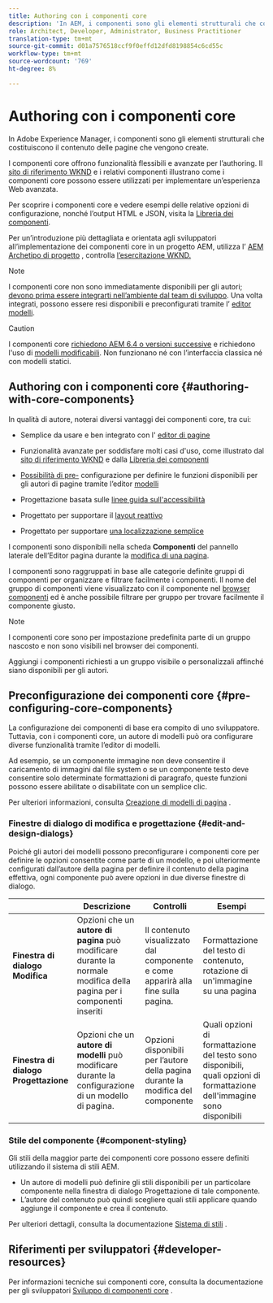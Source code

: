 ```yaml
---
title: Authoring con i componenti core
description: 'In AEM, i componenti sono gli elementi strutturali che costituiscono il contenuto delle pagine che vengono create: i componenti core offrono funzionalità flessibili e avanzate per l’authoring.'
role: Architect, Developer, Administrator, Business Practitioner
translation-type: tm+mt
source-git-commit: d01a7576518ccf9f0effd12dfd8198854c6cd55c
workflow-type: tm+mt
source-wordcount: '769'
ht-degree: 8%

---
```



# Authoring con i componenti core

In Adobe Experience Manager, i componenti sono gli elementi strutturali che costituiscono il contenuto delle pagine che vengono create.

I componenti core offrono funzionalità flessibili e avanzate per l’authoring. Il [sito di riferimento WKND](https://wknd.site) e i relativi componenti illustrano come i componenti core possono essere utilizzati per implementare un’esperienza Web avanzata.

Per scoprire i componenti core e vedere esempi delle relative opzioni di configurazione, nonché l’output HTML e JSON, visita la [Libreria dei componenti](https://adobe.com/go/aem_cmp_library).

Per un’introduzione più dettagliata e orientata agli sviluppatori all’implementazione dei componenti core in un progetto AEM, utilizza l’ [AEM Archetipo di progetto](/help/developing/archetype/overview.md) , controlla [l’esercitazione WKND.](https://docs.adobe.com/content/help/en/experience-manager-learn/getting-started-wknd-tutorial-develop/overview.html)

>[!NOTE]
>
>I componenti core non sono immediatamente disponibili per gli autori; [devono prima essere integrarti nell’ambiente dal team di sviluppo](/help/get-started/using.md). Una volta integrati, possono essere resi disponibili e preconfigurati tramite l’ [editor modelli](https://docs.adobe.com/content/help/en/experience-manager-cloud-service/sites/authoring/features/templates.html).

>[!CAUTION]
>
>I componenti core [richiedono AEM 6.4 o versioni successive](/help/versions.md) e richiedono l&#39;uso di [modelli modificabili](https://docs.adobe.com/content/help/en/experience-manager-cloud-service/sites/authoring/features/templates.html). Non funzionano né con l’interfaccia classica né con modelli statici.

## Authoring con i componenti core {#authoring-with-core-components}

In qualità di autore, noterai diversi vantaggi dei componenti core, tra cui:

* Semplice da usare e ben integrato con l&#39; [editor di pagine](https://docs.adobe.com/content/help/en/experience-manager-cloud-service/sites/authoring/fundamentals/editing-content.html)

* Funzionalità avanzate per soddisfare molti casi d&#39;uso, come illustrato dal [sito di riferimento WKND](https://wknd.site) e dalla [Libreria dei componenti](https://adobe.com/go/aem_cmp_library)

* [Possibilità di pre-](#pre-configuring-core-components) configurazione per definire le funzioni disponibili per gli autori di pagine tramite l’editor  [modelli](https://docs.adobe.com/content/help/en/experience-manager-cloud-service/sites/authoring/features/templates.html)

* Progettazione basata sulle [linee guida sull&#39;accessibilità](https://docs.adobe.com/content/help/en/experience-manager-cloud-service/sites/authoring/fundamentals/accessible-content.html)

* Progettato per supportare il [layout reattivo](https://docs.adobe.com/content/help/en/experience-manager-cloud-service/sites/authoring/features/responsive-layout.html)

* Progettato per supportare [una localizzazione semplice](localization.md)

I componenti sono disponibili nella scheda **Componenti** del pannello laterale dell’Editor pagina durante la [modifica di una pagina](https://docs.adobe.com/content/help/en/experience-manager-cloud-service/sites/authoring/fundamentals/editing-content.html).

I componenti sono raggruppati in base alle categorie definite gruppi di componenti per organizzare e filtrare facilmente i componenti. Il nome del gruppo di componenti viene visualizzato con il componente nel [browser componenti](https://docs.adobe.com/content/help/en/experience-manager-cloud-service/sites/authoring/fundamentals/editing-content.html) ed è anche possibile filtrare per gruppo per trovare facilmente il componente giusto.

>[!NOTE]
>
>I componenti core sono per impostazione predefinita parte di un gruppo nascosto e non sono visibili nel browser dei componenti.
>
>Aggiungi i componenti richiesti a un gruppo visibile o personalizzali affinché siano disponibili per gli autori.

## Preconfigurazione dei componenti core {#pre-configuring-core-components}

La configurazione dei componenti di base era compito di uno sviluppatore. Tuttavia, con i componenti core, un autore di modelli può ora configurare diverse funzionalità tramite l’editor di modelli.

Ad esempio, se un componente immagine non deve consentire il caricamento di immagini dal file system o se un componente testo deve consentire solo determinate formattazioni di paragrafo, queste funzioni possono essere abilitate o disabilitate con un semplice clic.

Per ulteriori informazioni, consulta [Creazione di modelli di pagina](https://docs.adobe.com/content/help/en/experience-manager-cloud-service/sites/authoring/features/templates.html) .

### Finestre di dialogo di modifica e progettazione {#edit-and-design-dialogs}

Poiché gli autori dei modelli possono preconfigurare i componenti core per definire le opzioni consentite come parte di un modello, e poi ulteriormente configurati dall’autore della pagina per definire il contenuto della pagina effettiva, ogni componente può avere opzioni in due diverse finestre di dialogo.

|  | Descrizione | Controlli | Esempi |
|--- |--- |--- |--- |
| **Finestra di dialogo Modifica** | Opzioni che un **autore di pagina** può modificare durante la normale modifica della pagina per i componenti inseriti | Il contenuto visualizzato dal componente e come apparirà alla fine sulla pagina. | Formattazione del testo di contenuto, rotazione di un&#39;immagine su una pagina |
| **Finestra di dialogo Progettazione** | Opzioni che un **autore di modelli** può modificare durante la configurazione di un modello di pagina. | Opzioni disponibili per l’autore della pagina durante la modifica del componente | Quali opzioni di formattazione del testo sono disponibili, quali opzioni di formattazione dell&#39;immagine sono disponibili |

### Stile del componente {#component-styling}

Gli stili della maggior parte dei componenti core possono essere definiti utilizzando il sistema di stili AEM.

* Un autore di modelli può definire gli stili disponibili per un particolare componente nella finestra di dialogo Progettazione di tale componente.
* L’autore del contenuto può quindi scegliere quali stili applicare quando aggiunge il componente e crea il contenuto.

Per ulteriori dettagli, consulta la documentazione [Sistema di stili](https://docs.adobe.com/content/help/en/experience-manager-cloud-service/sites/authoring/features/style-system.html) .

## Riferimenti per sviluppatori {#developer-resources}

Per informazioni tecniche sui componenti core, consulta la documentazione per gli sviluppatori [Sviluppo di componenti core](/help/developing/overview.md) .

